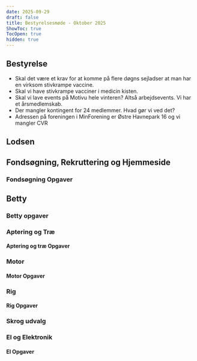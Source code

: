 ```yaml
---
date: 2025-09-29
draft: false
title: Bestyrelsesmøde - Oktober 2025
ShowToc: true
TocOpen: true
hidden: true
---
```

## Bestyrelse

- Skal det være et krav for at komme på flere døgns sejladser at man har en virksom stivkrampe vaccine.
- Skal vi have stivkrampe vacciner i medicin kisten.
- Skal vi lave events på Motivu hele vinteren? Altså arbejdsevents. Vi har et årsmedlemskab.
- Der mangler kontingent for 24 medlemmer. Hvad gør vi ved det?
- Adressen på foreningen i MinForening er Østre Havnepark 16 og vi mangler CVR

## Lodsen

## Fondsøgning, Rekruttering og Hjemmeside

### Fondsøgning Opgaver

## Betty

### Betty opgaver

### Aptering og Træ

#### Aptering og træ Opgaver

### Motor

#### Motor Opgaver

### Rig

#### Rig Opgaver

### Skrog udvalg

### El og Elektronik

#### El Opgaver
